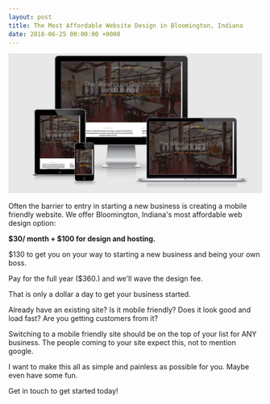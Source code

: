 ```yaml
---
layout: post
title: The Most Affordable Website Design in Bloomington, Indiana
date: 2018-06-25 00:00:00 +0000
---
```

![](/uploads/7.jpg)

Often the barrier to entry in starting a new business is creating a mobile friendly website. We offer Bloomington, Indiana's most affordable web design option:

**$30/ month + $100 for design and hosting.**

\$130 to get you on your way to starting a new business and being your own boss.

Pay for the full year ($360.) and we'll wave the design fee.

That is only a dollar a day to get your business started.

Already have an existing site? Is it mobile friendly? Does it look good and load fast? Are you getting customers from it?

Switching to a mobile friendly site should be on the top of your list for ANY business. The people coming to your site expect this, not to mention google.

I want to make this all as simple and painless as possible for you. Maybe even have some fun.

Get in touch to get started today!